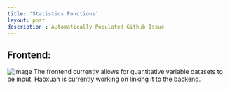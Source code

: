 ```yaml
---
title: 'Statistics Functions'
layout: post
description : Automatically Populated Github Issue
---
```


## Frontend:
![image](https://github.com/John-sCC/jcc_frontend/assets/142441804/55f4f984-cabe-4774-8dba-913ab277f94b)
The frontend currently allows for quantitative variable datasets to be input. Haoxuan is currently working on linking it to the backend. 

